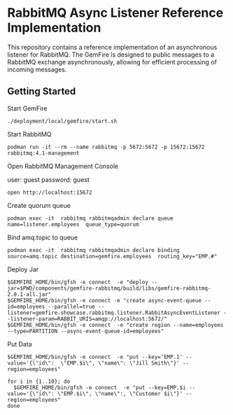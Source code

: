 # RabbitMQ Async Listener Reference Implementation


This repository contains a reference implementation of an asynchronous listener for RabbitMQ. 
The GemFire is designed to public messages to a RabbitMQ exchange asynchronously, 
allowing for efficient processing of incoming messages.


##  Getting Started

Start GemFire 

```shell
./deployment/local/gemfire/start.sh 
```

Start RabbitMQ

```shell
podman run -it --rm --name rabbitmq -p 5672:5672 -p 15672:15672 rabbitmq:4.1-management
```

Open RabbitMQ Management Console

user: guest
password: guest

```shell
open http://localhost:15672
```

Create quorum queue

```shell
podman exec -it  rabbitmq rabbitmqadmin declare queue name=listener.employees  queue_type=quorum 
```

Bind amq.topic to queue

```shell
podman exec -it  rabbitmq rabbitmqadmin declare binding source=amq.topic destination=gemfire.employees  routing_key="EMP.#"
```

Deploy Jar

```shell
$GEMFIRE_HOME/bin/gfsh -e connect  -e "deploy --jar=$PWD/components/gemfire-rabbitmq/build/libs/gemfire-rabbitmq-2.0.1-all.jar"
$GEMFIRE_HOME/bin/gfsh -e connect -e "create async-event-queue --id=employees --parallel=true --listener=gemfire.showcase.rabbitmq.listener.RabbitAsyncEventListener --listener-param=RABBIT_URIS=amqp://localhost:5672/"
$GEMFIRE_HOME/bin/gfsh -e connect  -e "create region --name=employees --type=PARTITION --async-event-queue-id=employees"
```


Put Data

```shell
$GEMFIRE_HOME/bin/gfsh -e connect  -e "put --key='EMP.1' --value='{\"id\":  \"EMP.$i\", \"name\": \"Jill Smith\"}' --region=employees"
```

```shell
for i in {1..10}; do
  $GEMFIRE_HOME/bin/gfsh -e connect  -e "put --key=EMP.$i --value='{\"id\": \"EMP.$i\", \"name\":, \"Customer $i\"}' --region=employees"
done
```
